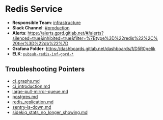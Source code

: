 <!-- MARKER: do not edit this section directly. Edit services/service-mappings.yml then run scripts/generate-docs -->
#  Redis Service

* **Responsible Team**: [infrastructure](https://about.gitlab.com/handbook/engineering/infrastructure/)
* **Slack Channel**: [#production](https://gitlab.slack.com/archives/production/production)
* **Alerts**: https://alerts.gprd.gitlab.net/#/alerts?silenced=true&inhibited=true&filter=%7Btype%3D%22redis%22%2C%20tier%3D%22db%22%7D
* **Grafana Folder**: https://dashboards.gitlab.net/dashboards/f/D5R0peIik
* **ELK**: [`pubsub-redis-inf-gprd-*`](https://log.gitlab.net/goto/27a6bf4e347ef9da754f06eb0a54aedc)

## Troubleshooting Pointers

* [ci_graphs.md](ci_graphs.md)
* [ci_introduction.md](ci_introduction.md)
* [large-pull-mirror-queue.md](large-pull-mirror-queue.md)
* [postgres.md](postgres.md)
* [redis_replication.md](redis_replication.md)
* [sentry-is-down.md](sentry-is-down.md)
* [sidekiq_stats_no_longer_showing.md](sidekiq_stats_no_longer_showing.md)

<!-- END_MARKER -->
